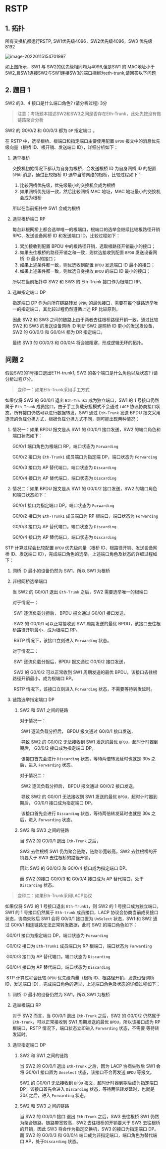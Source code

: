 # RSTP

## 1. 拓扑

所有交换机都运行RSTP, SW1优先级4096，SW2优先级4096，SW3 优先级8192

![image-20220115154701997](https://s2.loli.net/2022/01/15/iTVPW2XocCjOU4D.png)

如上图所示，SW1 与 SW2的优先级相同均为4096,但是SW1 的 MAC地址小于SW2,且SW1连接SW2与SW1连接SW3的端口捆绑为eth-trunk,请回答以下问题

## 2. 题目 1

SW2 的3、4 接口是什么端口角色? (请分析过程) 3分

> 注意：考场题本描述SW2和SW3之间是否存在Eth-Trunk，此处先按没有做链路聚合分析

SW2 的 G0/0/2 和 G0/0/3 都为 `DP` 指定端口 。

在 RSTP 中，选举根桥、根端口和指定端口主要使用配置 `BPDU` 报文中的消息优先级向量（根桥 ID、根开销、发送端口 ID），详细分析如下：

1. 选举根桥

   交换机初始情况下都认为自身为根桥，会发送根桥 ID 为自身网桥 ID 的配置 `BPDU` 消息，通过比较根桥 ID 选举当前网络的根桥，比较过程如下：

   1. 比较网桥优先级，优先级最小的交换机会成为根桥
   2. 如果网桥优先级一致，然后比较网桥 MAC 地址，MAC 地址最小的交换机会成为根桥

   所以在当前拓扑中 SW1 会成为根桥

2. 选举根桥端口 RP

   每台非根网桥上都会选举唯一的根端口，根端口的选举会继续比较根路径开销 RPC、发送设备网桥 ID 和发送端口 ID，比较过程如下：

   1. 累加接收到配置 BPDU 中的根路径开销，选取根路径开销最小的接口；
   2. 如果去往根桥的路径开销之和一致，则优选接收到配置 `BPDU` 发送设备网桥 ID 最小的接口；
   3. 如果上述条件都一致，则优选收到配置 `BPDU` 发送端口 ID 最小的接口；
   4. 如果上述条件都一致，则优选自身接收 `BPDU` 的端口 ID 最小的接口；

   所以在当前拓扑中 SW2 和 SW3 的 Eth-Trunk 接口作为根端口 RP。

3. 选举指定端口 DP

   指定端口 DP 作为向所在链路转发 `BPDU` 的最优接口，需要在每个链路选举唯一的指定端口，其比较过程仍然遵循上述 RP 比较原则。

   因此 SW2 和 SW3 之间的链路上由于两者去往根桥路径开销一致，通过比较 SW2 和 SW3 的发送设备网桥 ID 判断 SW2 是网桥 ID 更小的发送发设备，SW2 的 G0/0/3 和 G0/0/4 都为 DR 指定端口。

   最终 SW3 的 G0/0/3 和 G0/0/4 将会被阻塞，形成逻辑无环的拓扑。


## 问题 2

假设SW2的1号接口退出ETH-trunk1, SW2 的各个端口是什么角色以及状态? (请分析过程)7分。

> 变种一：如果Eth-Trunk采用手工方式

如果仅将 SW2 的 G0/0/1 退出 `Eth-Trunk1` 成为独立端口，SW1 的 1 号接口仍然属于 `Eth-Trunk` 成员接口，由于手工负载分担模式不会通过 `LACP` 协议协商接口状态，所有接口仍然可以进行数据转发，SW1 通过 `Eth-Trunk` 发送 BPDU 报文采用逐流的负载分担方式，根据负载分担方式不同，则可能出现两种情况：

1. 情况一：如果 BPDU 报文是从 SW1 的 G0/0/1 接口发送，SW2 的端口角色和端口状态如下：

   G0/0/1 端口角色为根端口 RP，端口状态为 `Forwarding`

   G0/0/2 接口为 `Eth-Trunk1` 成员端口为指定端 DP，端口状态为 `Forwarding`

   G0/0/3 接口为 AP 替代端口，端口状态为 `Discarding`

   G0/0/4 接口为 AP 替代端口，端口状态为 `Discarding`

2. 情况二：如果 BPDU 报文是从 SW1 的 G0/0/2 接口发送，SW2 的端口角色和端口状态如下：

   G0/0/1 接口为指定端口 DP，端口状态为 `Forwarding`

   G0/0/2 接口为 `Eth-Trunk1` 成员端口为 RP 根端口，端口状态为 `Forwarding`

   G0/0/3 接口为 AP 替代端口，端口状态为 `Discarding`

   G0/0/4 接口为 AP 替代端口，端口状态为 `Discarding`

STP 计算过程会比较配置 `BPDU` 优先级向量（根桥 ID、根路径开销、发送设备网桥 ID、发送端口 ID），完成端口角色的选举，上述端口角色及状态的详细过程如下：

1. 网桥 ID 最小的设备仍然为 SW1、所以 SW1 为根桥

2. 非根网桥选举端口

   当 SW2 的 G0/0/1 退出 `Eth-Trunk` 之后，SW2 需要选举唯一的根端口

   对于情况一：

   ​	SW1 逐流负载分担后， BPDU 报文通过 G0/0/1 接口发送，

   ​	SW2 的 G0/0/1 可以正常接收到 SW1 周期发送的最优 BPDU，该接口去往根桥路径开销最小，成为根端口 RP。

   ​	RSTP 情况下，该接口立刻进入 `Forwarding` 状态。

   对于情况二：

   ​	SW1 逐流负载分担后，BPDU 报文通过 G0/0/2 接口发送，

   ​	SW2 的 G0/0/2 可以正常收到 SW1 周期发送的最优 BPDU，该接口去往根路径开销最小，成为根端口 RP。

   ​	RSTP 情况下，该接口立刻进入 `Forwarding` 状态，不需要等待转发延时。

3. 链路选举指定端口 DP

   1. SW2 和 SW1 之间的链路

      对于情况一：

      ​	SW1 逐流负载分担后， BPDU 报文通过 G0/0/1 接口发送，

      ​	导致 SW2 的 G0/0/2 无法接收到 SW1 发送的最优 `BPDU`，超时计时器到期后， G0/0/2 接口成为指定端口 DP。

      ​	该接口首先会进行 `Discarding` 状态，等待两倍转发延时也就是 30s 之后，进入 `Forwarding` 状态。

      对于情况二：

      ​	SW2 逐流负载分担后， BPDU 报文通过 G0/0/2 接口发送，
   
      ​	导致 SW2 的 G0/0/1 无法接收到 SW1 发送的最优 `BPDU`，超时计时器到期后， G0/0/1 接口成为指定端口 DP。
   
      ​	该接口首先会进行 `Discarding` 状态，等待两倍转发延时也就是 30s 之后，进入 `Forwarding` 状态。
   
   2. SW2 和 SW3 之间的链路
   
      当 SW2 的 G0/0/1 退出 `Eth-Trunk` 之后，
   
      SW3 去往根桥 SW1 仍为聚合链路，链路带宽较高，SW2 去往根桥的开销要大于 SW3 去往根桥的路径开销，
   
      因此 SW3 的 G0/0/3 和 G0/0/4 接口成为指定端口 DP。
   
      而 SW2 的接口 G0/0/3 和 G0/0/4 接口成为 AP 替代端口，处于`Discarding` 状态。

> 变种二：如果Eth-Trunk采用LACP协议

如果仅将 SW2 的 1 号接口退出 `Eth-Trunk1`，则 SW2 的 1 号接口成为独立端口，SW1 的 1 号接口仍然属于 `Eth-trunk` 成员接口，LACP 协议会协商当前成员接口状态，协商失败后 SW1 会将 G0/0/1 接口置为 `UnSelect` 状态，SW1 和 SW2 通过 G0/0/1 相连链路无法正常转发数据，此时 SW2 的端口角色如下：

​	G0/0/1 接口为指定端口 DP，端口状态为 `Forwarding`

​	G0/0/2 接口为 `Eth-Trunk1` 成员端口为 RP 根端口，端口状态为 `Forwarding` 

​	G0/0/3 接口为 AP 替代端口，端口状态为 `Discarding` 

​	G0/0/4 接口为 AP 替代端口，端口状态为 `Discarding` 

​	STP 计算过程会比较 `BPDU` 优先级向量（根桥 ID、根路径开销，发送设备网桥 ID，发送端口 ID），完成端口角色的选举，上述端口角色及状态的详细过程如下：

1. 网桥 ID 最小的设备仍然为 SW1，所以 SW1 为根桥

2. 选举根端口 RP

   对于 SW2 而言，当 G0/0/1 退出 `Eth-Trunk` 之后，SW2 的 G0/0/2 仍然属于 `Eth-trunk`，可以正常接收到 SW1 周期发送的最优 `BPDU`，所以该接口成为 RP 根端口，RSTP 情况下，端口状态立即进入 `Forwarding` 状态，不需要	等待转发延时。

3. 选举指定端口 DP

   1. SW2 和 SW1 之间的链路

      当 SW2 的 G0/0/1 退出 `Eth-Trunk` 之后，因为 LACP 协商失败后 SW1 会将 G0/0/1 接口置为 `Unselect` 状态，该接口不会再发送 `BPDU` 等报文。

      SW2 的 G0/0/1 无法接收到 `BPDU` 报文，超时计时器到期后成为指定端口 DP，该接口首先会进入 `Discarding` 状态，等待两倍转发延时，也就是 30s 之后，进入 `Forwarding` 状态。

   2. SW2 和 SW3 之间的链路

      当 SW2 的 G0/0/1 接口 退出 `Eth-Trunk` 之后，SW3 去往根桥 SW1 仍然为聚合链路，链路带宽较高，SW2 去往根桥的开销要大于 SW3 去往根桥的开销，因此 SW3 将会作为指定交换机，SW3 的接口为指定端口 DP。而 SW2 的 G0/0/3 和 G0/0/4 端口成为非指定端口，端口角色为替代端口 AP，处于`Discarding` 状态。

